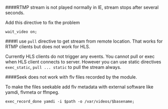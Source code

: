 ####RTMP stream is not played normally in IE, stream stops after several seconds.

Add this directive to fix the problem

    wait_video on;

####I use `pull` directive to get stream from remote location. That works for RTMP clients but does not work for HLS.

Currently HLS clients do not trigger any events. You cannot pull or exec when HLS client connects to server. However you can use static directives `exec_static`, `pull ... static` to pull the stream always. 

####Seek does not work with flv files recorded by the module.

To make the files seekable add flv metadata with external software like yamdi, flvmeta or ffmpeg.

    exec_record_done yamdi -i $path -o /var/videos/$basename;
